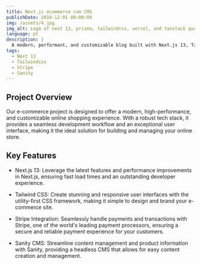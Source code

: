 ```yaml
---
title: Next.js ecommerce com CMS
publishDate: 2019-12-01 00:00:00
img: /assets/4.jpg
img_alt: Logo of next 13, prisma, tailwindcss, vercel, and tanstack query
language: pt
description: |
  A modern, performant, and customizable blog built with Next.js 13, Tailwind CSS, Vercel, Prisma, and TanStack Query.
tags:
  - Next 13
  - Tailwindcss
  - Stripe
  - Sanity
---
```


## Project Overview

Our e-commerce project is designed to offer a modern, high-performance, and customizable online shopping experience. With a robust tech stack, it provides a seamless development workflow and an exceptional user interface, making it the ideal solution for building and managing your online store.

## Key Features

- Next.js 13: Leverage the latest features and performance improvements in Next.js, ensuring fast load times and an outstanding developer experience.

- Tailwind CSS: Create stunning and responsive user interfaces with the utility-first CSS framework, making it simple to design and brand your e-commerce site.

- Stripe Integration: Seamlessly handle payments and transactions with Stripe, one of the world's leading payment processors, ensuring a secure and reliable payment experience for your customers.

- Sanity CMS: Streamline content management and product information with Sanity, providing a headless CMS that allows for easy content creation and management.
